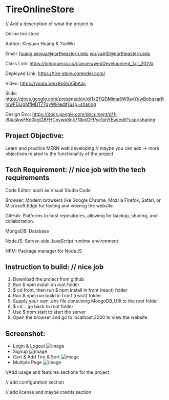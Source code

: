 # TireOnlineStore

// Add a description of what the project is

Online tire store

Author: Xinyuan Huang & YueWu

Email:
huang.xinyua@northeastern.edu
wu.yue10@northeastern.edu

Class Link: https://johnguerra.co/classes/webDevelopment_fall_2023/

Deployed Link: https://tire-store.onrender.com/

Video: https://youtu.be/x8qGvV5bAas

Slide: https://docs.google.com/presentation/d/1x2TQDMima5W9avYuwBohqxarRmwFDiJgMfMDT77gyWk/edit?usp=sharing

Design Doc: https://docs.google.com/document/d/1-i64uskwFKd0kgt28FHCnywp8nk7NkniDFPyc1ohYEw/edit?usp=sharing

## Project Objective:
Learn and practice MERN web developing
// maybe you can add -> more objectives related to the functionality of the project

## Tech Requirement: // nice job with the tech requirements 
Code Editor: such as Visual Studio Code

Browser: Modern browsers like Google Chrome, Mozilla Firefox, Safari, or Microsoft Edge for testing and viewing the website.

GitHub: Platforms to host repositories, allowing for backup, sharing, and collaboration.

MongoDB: Database

NodeJS: Server-side JavaScript runtime environment

NPM: Package manager for NodeJS

## Instruction to build: // nice job
1. Download the project from github
2. Run $ npm install on root folder
3. $ cd front, then run $ npm install in front (react) folder
4. Run $ npm run build in front (react) folder
5. Supply your own .env file containing MongoDB_URI to the root folder
6. $ cd .. go back to root folder
7. Use $ npm start to start the server
8. Open the browser and go to localhost:3000 to view the website

## Screenshot:
- Login & Logout
![image](https://github.com/huangxny/TireOnlineStore/assets/122572615/a259a925-7dc1-4b5a-8809-85e8adf88422)
- Signup
![image](https://github.com/huangxny/TireOnlineStore/assets/122572615/69ec4458-1b01-47fc-9ef0-b9e71621986f)
- Cart & Add Tire & Sort
![image](https://github.com/huangxny/TireOnlineStore/assets/122572615/789c2f8d-be36-40de-a9e4-cffe6d8fda3e)
- Multiple Page
![image](https://github.com/huangxny/TireOnlineStore/assets/122572615/3956641e-81d7-40db-adbd-9978c19b0ee5)

//Add usage and features sections for the project

// add configuration section 

// add license and maybe credits section 
